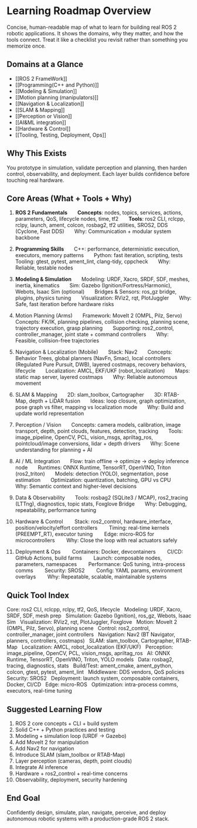 # Learning Roadmap Overview

Concise, human-readable map of what to learn for building real ROS 2 robotic applications. It shows the domains, why they matter, and how the tools connect. Treat it like a checklist you revisit rather than something you memorize once.
## Domains at a Glance
- [[ROS 2 FrameWork]]
- [[Programming(C++ and Python)]]
- [[Modeling & Simulation]]
- [[Motion planning (manipulators)]]
- [[Navigation & Localization]]
- [[SLAM & Mapping]]
- [[Perception or Vision]]
- [[AI&ML integration]]
- [[Hardware & Control]]
- [[Tooling, Testing, Deployment, Ops]]
## Why This Exists

You prototype in simulation, validate perception and planning, then harden control, observability, and deployment. Each layer builds confidence before touching real hardware.

## Core Areas (What + Tools + Why)

1. **ROS 2 Fundamentals**  
    **Concepts**: nodes, topics, services, actions, parameters, QoS, lifecycle nodes, time, tf2  
    **Tools**: ros2 CLI, rclcpp, rclpy, launch, ament, colcon, rosbag2, tf2 utilities, SROS2, DDS (Cyclone, Fast DDS)  
    Why: Communication + modular system backbone

2. **Programming Skills**  
    C++: performance, deterministic execution, executors, memory patterns  
    Python: fast iteration, scripting, tests  
    Tooling: gtest, pytest, ament_lint, clang-tidy, cppcheck  
    Why: Reliable, testable nodes
    
3. **Modeling & Simulation**  
    Modeling: URDF, Xacro, SRDF, SDF, meshes, inertia, kinematics  
    Sim: Gazebo (Ignition/Fortress/Harmonic), Webots, Isaac Sim (optional)  
    Bridges & Sensors: ros_gz bridge, plugins, physics tuning  
    Visualization: RViz2, rqt, PlotJuggler  
    Why: Safe, fast iteration before hardware risks

4. Motion Planning (Arms)  
    Framework: MoveIt 2 (OMPL, Pilz, Servo)  
    Concepts: FK/IK, planning pipelines, collision checking, planning scene, trajectory execution, grasp planning  
    Supporting: ros2_control, controller_manager, joint state + command controllers  
    Why: Feasible, collision-free trajectories

5. Navigation & Localization (Mobile)  
    Stack: Nav2  
    Concepts: Behavior Trees, global planners (NavFn, Smac), local controllers (Regulated Pure Pursuit, DWB), layered costmaps, recovery behaviors, lifecycle  
    Localization: AMCL, EKF/UKF (robot_localization)  
    Maps: static map server, layered costmaps  
    Why: Reliable autonomous movement

6. SLAM & Mapping  
    2D: slam_toolbox, Cartographer  
    3D: RTAB-Map, depth + LiDAR fusion  
    Ideas: loop closure, graph optimization, pose graph vs filter, mapping vs localization mode  
    Why: Build and update world representation

7. Perception / Vision  
    Concepts: camera models, calibration, image transport, depth, point clouds, features, detection, tracking  
    Tools: image_pipeline, OpenCV, PCL, vision_msgs, apriltag_ros, pointcloud/image conversions, lidar + depth drivers  
    Why: Scene understanding for planning + AI

8. AI / ML Integration  
    Flow: train offline → optimize → deploy inference node  
    Runtimes: ONNX Runtime, TensorRT, OpenVINO, Triton (ros2_triton)  
    Models: detection (YOLO), segmentation, pose estimation  
    Optimization: quantization, batching, GPU vs CPU  
    Why: Semantic context and higher-level decisions

9. Data & Observability  
    Tools: rosbag2 (SQLite3 / MCAP), ros2_tracing (LTTng), diagnostics, topic stats, Foxglove Bridge  
	    Why: Debugging, repeatability, performance tuning

10. Hardware & Control  
     Stack: ros2_control, hardware_interface, position/velocity/effort controllers  
     Timing: real-time kernels (PREEMPT_RT), executor tuning  
     Edge: micro-ROS for microcontrollers  
     Why: Close the loop with real actuators safely

11. Deployment & Ops  
     Containers: Docker, devcontainers  
     CI/CD: GitHub Actions, build farms  
     Launch: composable nodes, parameters, namespaces  
     Performance: QoS tuning, intra-process comms  
     Security: SROS2  
     Config: YAML params, environment overlays  
     Why: Repeatable, scalable, maintainable systems

## Quick Tool Index
Core: ros2 CLI, rclcpp, rclpy, tf2, QoS, lifecycle  
Modeling: URDF, Xacro, SRDF, SDF, mesh prep  
Simulation: Gazebo (Ignition), ros_gz, Webots, Isaac Sim  
Visualization: RViz2, rqt, PlotJuggler, Foxglove  
Motion: MoveIt 2 (OMPL, Pilz, Servo), planning scene  
Control: ros2_control, controller_manager, joint controllers  
Navigation: Nav2 (BT Navigator, planners, controllers, costmaps)  
SLAM: slam_toolbox, Cartographer, RTAB-Map  
Localization: AMCL, robot_localization (EKF/UKF)  
Perception: image_pipeline, OpenCV, PCL, vision_msgs, apriltag_ros  
AI: ONNX Runtime, TensorRT, OpenVINO, Triton, YOLO models  
Data: rosbag2, tracing, diagnostics, stats  
Build/Test: ament_cmake, ament_python, colcon, gtest, pytest, ament_lint  
Middleware: DDS vendors, QoS policies  
Security: SROS2  
Deployment: launch system, composable containers, Docker, CI/CD  
Edge: micro-ROS  
Optimization: intra-process comms, executors, real-time tuning


## Suggested Learning Flow

1. ROS 2 core concepts + CLI + build system  
2. Solid C++ + Python practices and testing  
3. Modeling + simulation loop (URDF → Gazebo)  
4. Add MoveIt 2 for manipulation  
5. Add Nav2 for navigation  
6. Introduce SLAM (slam_toolbox or RTAB-Map)  
7. Layer perception (cameras, depth, point clouds)  
8. Integrate AI inference  
9. Hardware + ros2_control + real-time concerns  
10. Observability, deployment, security hardening

## End Goal

Confidently design, simulate, plan, navigate, perceive, and deploy autonomous robotic systems with a production-grade ROS 2 stack.